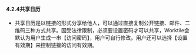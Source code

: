 #### 4.2.4共享日历

* 共享日历是以链接的形式分享给他人，可以通过直接复制公开链接、邮件、二维码三种方式共享。因受法律限制，必须要设置密码才可以共享，Worktile会默认为用户生成一串【访问密码】，用户可自行修改。用户还可以选择【设置有效期】来控制链接的访问有效期。
